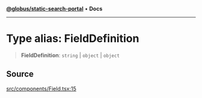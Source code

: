 [**@globus/static-search-portal**](../../README.md) • **Docs**

***

# Type alias: FieldDefinition

> **FieldDefinition**: `string` \| `object` \| `object`

## Source

[src/components/Field.tsx:15](https://github.com/globus/static-search-portal/blob/427d9e768bedde4f5dc3d367aa2f475355b36dde/src/components/Field.tsx#L15)
